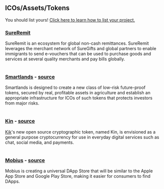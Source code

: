 ## ICOs/Assets/Tokens

You should list yours! [Click here to learn how to list your project.](https://github.com/stellar/os-projects/tree/master#-how-to-get-your-project-listed)

### [SureRemit](https://token.sureremit.co/)
SureRemit is an ecosystem for global non-cash remittances. SureRemit leverages the merchant network of SureGifts and global partners to enable immigrants to send e-vouchers that can be used to purchase goods and services at several quality merchants and pay bills globally.  
&nbsp;

### [Smartlands](https://smartlands.io/) - [source](https://github.com/Smartlands-Platform/SLT)
Smartlands is designed to create a new class of low-risk future-proof tokens, secured by real, profitable assets in agriculture and establish an appropriate infrastructure for ICOs of such tokens that protects investors from major risks.  
&nbsp;

### [Kin](http://www.kinecosystem.org/) - [source](https://github.com/kinfoundation/kin-token)
[Kik](https://www.kik.com/)'s new open source cryptographic token, named Kin, is envisioned as a general purpose
cryptocurrency for use in everyday digital services such as chat, social media, and payments.  
&nbsp;

### [Mobius](https://mobius.network/) - [source](https://github.com/mobius-network)
Mobius is creating a universal DApp Store that will be similar to the Apple App Store and Google Play Store, making it easier for consumers to find DApps.  
&nbsp;
